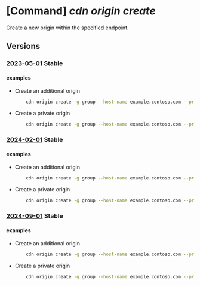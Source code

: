 # [Command] _cdn origin create_

Create a new origin within the specified endpoint.

## Versions

### [2023-05-01](/Resources/mgmt-plane/L3N1YnNjcmlwdGlvbnMve30vcmVzb3VyY2Vncm91cHMve30vcHJvdmlkZXJzL21pY3Jvc29mdC5jZG4vcHJvZmlsZXMve30vZW5kcG9pbnRzL3t9L29yaWdpbnMve30=/2023-05-01.xml) **Stable**

<!-- mgmt-plane /subscriptions/{}/resourcegroups/{}/providers/microsoft.cdn/profiles/{}/endpoints/{}/origins/{} 2023-05-01 -->

#### examples

- Create an additional origin
    ```bash
        cdn origin create -g group --host-name example.contoso.com --profile-name profile --endpoint-name endpoint -n origin --host-name example.contoso.com --origin-host-header example.contoso.com --http-port 80 --https-port 443
    ```

- Create a private origin
    ```bash
        cdn origin create -g group --host-name example.contoso.com --profile-name profile --endpoint-name endpoint -n origin --http-port 80 --https-port 443 --private-link-resource-id /subscriptions/00000000-0000-0000-0000-000000000000/resourceGroups/group/providers/Microsoft.Network/privateLinkServices/pls --private-link-location EastUS --private-link-approval-message 'Please approve this request'
    ```

### [2024-02-01](/Resources/mgmt-plane/L3N1YnNjcmlwdGlvbnMve30vcmVzb3VyY2Vncm91cHMve30vcHJvdmlkZXJzL21pY3Jvc29mdC5jZG4vcHJvZmlsZXMve30vZW5kcG9pbnRzL3t9L29yaWdpbnMve30=/2024-02-01.xml) **Stable**

<!-- mgmt-plane /subscriptions/{}/resourcegroups/{}/providers/microsoft.cdn/profiles/{}/endpoints/{}/origins/{} 2024-02-01 -->

#### examples

- Create an additional origin
    ```bash
        cdn origin create -g group --host-name example.contoso.com --profile-name profile --endpoint-name endpoint -n origin --host-name example.contoso.com --origin-host-header example.contoso.com --http-port 80 --https-port 443
    ```

- Create a private origin
    ```bash
        cdn origin create -g group --host-name example.contoso.com --profile-name profile --endpoint-name endpoint -n origin --http-port 80 --https-port 443 --private-link-resource-id /subscriptions/00000000-0000-0000-0000-000000000000/resourceGroups/group/providers/Microsoft.Network/privateLinkServices/pls --private-link-location EastUS --private-link-approval-message 'Please approve this request'
    ```

### [2024-09-01](/Resources/mgmt-plane/L3N1YnNjcmlwdGlvbnMve30vcmVzb3VyY2Vncm91cHMve30vcHJvdmlkZXJzL21pY3Jvc29mdC5jZG4vcHJvZmlsZXMve30vZW5kcG9pbnRzL3t9L29yaWdpbnMve30=/2024-09-01.xml) **Stable**

<!-- mgmt-plane /subscriptions/{}/resourcegroups/{}/providers/microsoft.cdn/profiles/{}/endpoints/{}/origins/{} 2024-09-01 -->

#### examples

- Create an additional origin
    ```bash
        cdn origin create -g group --host-name example.contoso.com --profile-name profile --endpoint-name endpoint -n origin --host-name example.contoso.com --origin-host-header example.contoso.com --http-port 80 --https-port 443
    ```

- Create a private origin
    ```bash
        cdn origin create -g group --host-name example.contoso.com --profile-name profile --endpoint-name endpoint -n origin --http-port 80 --https-port 443 --private-link-resource-id /subscriptions/00000000-0000-0000-0000-000000000000/resourceGroups/group/providers/Microsoft.Network/privateLinkServices/pls --private-link-location EastUS --private-link-approval-message 'Please approve this request'
    ```
